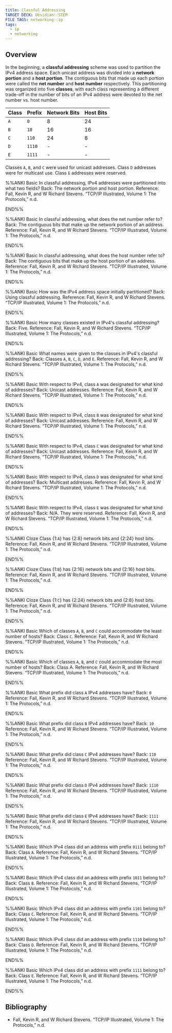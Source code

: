 ```yaml
---
title: Classful Addressing
TARGET DECK: Obsidian::STEM
FILE TAGS: networking::ip
tags:
  - ip
  - networking
---
```


## Overview

In the beginning, a **classful addressing** scheme was used to partition the IPv4 address space. Each unicast address was divided into a **network portion** and a **host portion**. The contiguous bits that made up each portion were called the **net number** and **host number** respectively. This partitioning was organized into five **classes**, with each class representing a different trade-off in the number of bits of an IPv4 address were devoted to the net number vs. host number.

| Class | Prefix | Network Bits | Host Bits |
| ----- | ------ | ------------ | --------- |
| `A`   | `0`    | 8            | 24        |
| `B`   | `10`   | 16           | 16        |
| `C`   | `110`  | 24           | 8         |
| `D`   | `1110` | -            | -         |
| `E`   | `1111` | -            | -         |

Classes `A`, `B`, and `C` were used for unicast addresses. Class `D` addresses were for multicast use. Class `E` addresses were reserved.

%%ANKI
Basic
In classful addressing, IPv4 addresses were partitioned into what two fields?
Back: The network portion and host portion.
Reference: Fall, Kevin R, and W Richard Stevens. “TCP/IP Illustrated, Volume 1: The Protocols,” n.d.
<!--ID: 1751133331465-->
END%%

%%ANKI
Basic
In classful addressing, what does the net number refer to?
Back: The contiguous bits that make up the network portion of an address.
Reference: Fall, Kevin R, and W Richard Stevens. “TCP/IP Illustrated, Volume 1: The Protocols,” n.d.
<!--ID: 1751133331469-->
END%%

%%ANKI
Basic
In classful addressing, what does the host number refer to?
Back: The contiguous bits that make up the host portion of an address.
Reference: Fall, Kevin R, and W Richard Stevens. “TCP/IP Illustrated, Volume 1: The Protocols,” n.d.
<!--ID: 1751133331471-->
END%%

%%ANKI
Basic
How was the IPv4 address space initially partitioned?
Back: Using classful addressing.
Reference: Fall, Kevin R, and W Richard Stevens. “TCP/IP Illustrated, Volume 1: The Protocols,” n.d.
<!--ID: 1751133197511-->
END%%

%%ANKI
Basic
How many classes existed in IPv4's classful addressing?
Back: Five.
Reference: Fall, Kevin R, and W Richard Stevens. “TCP/IP Illustrated, Volume 1: The Protocols,” n.d.
<!--ID: 1751133197512-->
END%%

%%ANKI
Basic
What names were given to the classes in IPv4's classful addressing?
Back: Classes `A`, `B`, `C`, `D`, and `E`.
Reference: Fall, Kevin R, and W Richard Stevens. “TCP/IP Illustrated, Volume 1: The Protocols,” n.d.
<!--ID: 1751133197513-->
END%%

%%ANKI
Basic
With respect to IPv4, class `A` was designated for what kind of addresses?
Back: Unicast addresses.
Reference: Fall, Kevin R, and W Richard Stevens. “TCP/IP Illustrated, Volume 1: The Protocols,” n.d.
<!--ID: 1751133197514-->
END%%

%%ANKI
Basic
With respect to IPv4, class `B` was designated for what kind of addresses?
Back: Unicast addresses.
Reference: Fall, Kevin R, and W Richard Stevens. “TCP/IP Illustrated, Volume 1: The Protocols,” n.d.
<!--ID: 1751133197515-->
END%%

%%ANKI
Basic
With respect to IPv4, class `C` was designated for what kind of addresses?
Back: Unicast addresses.
Reference: Fall, Kevin R, and W Richard Stevens. “TCP/IP Illustrated, Volume 1: The Protocols,” n.d.
<!--ID: 1751133197516-->
END%%

%%ANKI
Basic
With respect to IPv4, class `D` was designated for what kind of addresses?
Back: Multicast addresses.
Reference: Fall, Kevin R, and W Richard Stevens. “TCP/IP Illustrated, Volume 1: The Protocols,” n.d.
<!--ID: 1751133197517-->
END%%

%%ANKI
Basic
With respect to IPv4, class `E` was designated for what kind of addresses?
Back: N/A. They were reserved.
Reference: Fall, Kevin R, and W Richard Stevens. “TCP/IP Illustrated, Volume 1: The Protocols,” n.d.
<!--ID: 1751133197518-->
END%%

%%ANKI
Cloze
Class {1:`A`} has {2:$8$} network bits and {2:$24$} host bits.
Reference: Fall, Kevin R, and W Richard Stevens. “TCP/IP Illustrated, Volume 1: The Protocols,” n.d.
<!--ID: 1751133197519-->
END%%

%%ANKI
Cloze
Class {1:`B`} has {2:$16$} network bits and {2:$16$} host bits.
Reference: Fall, Kevin R, and W Richard Stevens. “TCP/IP Illustrated, Volume 1: The Protocols,” n.d.
<!--ID: 1751133197521-->
END%%

%%ANKI
Cloze
Class {1:`C`} has {2:$24$} network bits and {2:$8$} host bits.
Reference: Fall, Kevin R, and W Richard Stevens. “TCP/IP Illustrated, Volume 1: The Protocols,” n.d.
<!--ID: 1751133197522-->
END%%

%%ANKI
Basic
Which of classes `A`, `B`, and `C` could accommodate the least number of hosts?
Back: Class `C`.
Reference: Fall, Kevin R, and W Richard Stevens. “TCP/IP Illustrated, Volume 1: The Protocols,” n.d.
<!--ID: 1751133197523-->
END%%

%%ANKI
Basic
Which of classes `A`, `B`, and `C` could accommodate the most number of hosts?
Back: Class A.
Reference: Fall, Kevin R, and W Richard Stevens. “TCP/IP Illustrated, Volume 1: The Protocols,” n.d.
<!--ID: 1751133197524-->
END%%

%%ANKI
Basic
What prefix did class `A` IPv4 addresses have?
Back: `0`
Reference: Fall, Kevin R, and W Richard Stevens. “TCP/IP Illustrated, Volume 1: The Protocols,” n.d.
<!--ID: 1751133197525-->
END%%

%%ANKI
Basic
What prefix did class `B` IPv4 addresses have?
Back: `10`
Reference: Fall, Kevin R, and W Richard Stevens. “TCP/IP Illustrated, Volume 1: The Protocols,” n.d.
<!--ID: 1751133197526-->
END%%

%%ANKI
Basic
What prefix did class `C` IPv4 addresses have?
Back: `110`
Reference: Fall, Kevin R, and W Richard Stevens. “TCP/IP Illustrated, Volume 1: The Protocols,” n.d.
<!--ID: 1751133197527-->
END%%

%%ANKI
Basic
What prefix did class `D` IPv4 addresses have?
Back: `1110`
Reference: Fall, Kevin R, and W Richard Stevens. “TCP/IP Illustrated, Volume 1: The Protocols,” n.d.
<!--ID: 1751133197528-->
END%%

%%ANKI
Basic
What prefix did class `E` IPv4 addresses have?
Back: `1111`
Reference: Fall, Kevin R, and W Richard Stevens. “TCP/IP Illustrated, Volume 1: The Protocols,” n.d.
<!--ID: 1751133197529-->
END%%

%%ANKI
Basic
Which IPv4 class did an address with prefix `0111` belong to?
Back: Class `A`.
Reference: Fall, Kevin R, and W Richard Stevens. “TCP/IP Illustrated, Volume 1: The Protocols,” n.d.
<!--ID: 1751133197530-->
END%%

%%ANKI
Basic
Which IPv4 class did an address with prefix `1011` belong to?
Back: Class `B`.
Reference: Fall, Kevin R, and W Richard Stevens. “TCP/IP Illustrated, Volume 1: The Protocols,” n.d.
<!--ID: 1751133197531-->
END%%

%%ANKI
Basic
Which IPv4 class did an address with prefix `1101` belong to?
Back: Class `C`.
Reference: Fall, Kevin R, and W Richard Stevens. “TCP/IP Illustrated, Volume 1: The Protocols,” n.d.
<!--ID: 1751133197532-->
END%%

%%ANKI
Basic
Which IPv4 class did an address with prefix `1110` belong to?
Back: Class `D`.
Reference: Fall, Kevin R, and W Richard Stevens. “TCP/IP Illustrated, Volume 1: The Protocols,” n.d.
<!--ID: 1751133197533-->
END%%

%%ANKI
Basic
Which IPv4 class did an address with prefix `1111` belong to?
Back: Class `E`.
Reference: Fall, Kevin R, and W Richard Stevens. “TCP/IP Illustrated, Volume 1: The Protocols,” n.d.
<!--ID: 1751133197534-->
END%%

## Bibliography

* Fall, Kevin R, and W Richard Stevens. “TCP/IP Illustrated, Volume 1: The Protocols,” n.d.